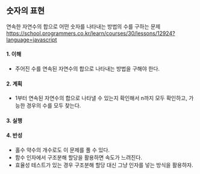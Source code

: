 ## 숫자의 표현
연속한 자연수의 합으로 어떤 숫자를 나타내는 방법의 수를 구하는 문제
https://school.programmers.co.kr/learn/courses/30/lessons/12924?language=javascript

#### 1. 이해
- 주어진 수를 연속된 자연수의 합으로 나타내는 방법을 구해야 한다.

#### 2. 계획
- 1부터 연속된 자연수의 합으로 나타낼 수 있는지 확인해서 n까지 모두 확인하고, 가능한 경우의 수를 모두 찾는다.

#### 3. 실행

#### 4. 반성
- 홀수 약수의 개수로도 이 문제를 풀 수 있다.
- 함수 인자에서 구조분해 할당을 활용하면 속도가 느려진다.
- 효율성 테스트가 있는 경우 구조분해 할당 대신 그냥 인자를 넣는 방식을 활용하자.
